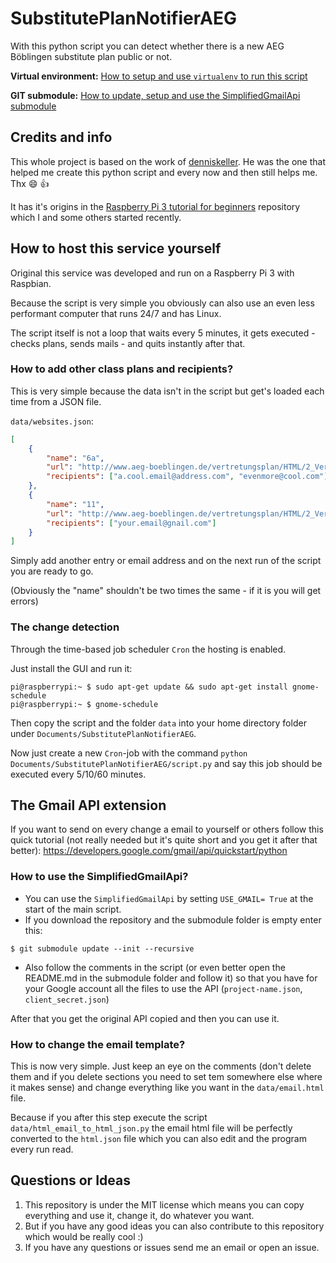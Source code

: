 # SubstitutePlanNotifierAEG
With this python script you can detect whether there is a new AEG Böblingen substitute plan public or not.

**Virtual environment:** [How to setup and use `virtualenv` to run this script](VIRTUALENV.md)

**GIT submodule:** [How to update, setup and use the SimplifiedGmailApi submodule](SUBMODULE_INSTRUCTIONS.md)



## Credits and info

This whole project is based on the work of [denniskeller](https://github.com/denniskeller). 
He was the one that helped me create this python script and every now and then still helps me.
Thx :smile: :thumbsup: 

It has it's origins in the [Raspberry Pi 3 tutorial for beginners](https://github.com/AnonymerNiklasistanonym/RaspiForBeginners) repository which I and some others started recently.



## How to host this service yourself

Original this service was developed and run on a Raspberry Pi 3 with Raspbian.

Because the script is very simple you obviously can also use an even less performant computer that runs 24/7 and has Linux.

The script itself is not a loop that waits every 5 minutes, it gets executed - checks plans, sends mails - and quits instantly after that.

### How to add other class plans and recipients?

This is very simple because the data isn't in the script but get's loaded each time from a JSON file.

`data/websites.json`:

```json
[
	{
		"name": "6a",
		"url": "http://www.aeg-boeblingen.de/vertretungsplan/HTML/2_Ver_Kla_AEG_06A.htm",
		"recipients": ["a.cool.email@address.com", "evenmore@cool.com"]
	},
    {
		"name": "11",
		"url": "http://www.aeg-boeblingen.de/vertretungsplan/HTML/2_Ver_Kla_AEG_11.htm",
		"recipients": ["your.email@gnail.com"]
	}
]
```

Simply add another entry or email address and on the next run of the script you are ready to go.

(Obviously the "name" shouldn't be two times the same - if it is you will get errors)

### The change detection

Through the time-based job scheduler `Cron` the hosting is enabled.

Just install the GUI and run it:

```
pi@raspberrypi:~ $ sudo apt-get update && sudo apt-get install gnome-schedule  
pi@raspberrypi:~ $ gnome-schedule 
```

Then copy the script and the folder `data` into your home directory folder under `Documents/SubstitutePlanNotifierAEG`.

Now just create a new `Cron`-job with the command 
`python Documents/SubstitutePlanNotifierAEG/script.py` and say this job should be executed every 5/10/60 minutes.

## The Gmail API extension

If you want to send on every change a email to yourself or others follow this quick tutorial (not really needed but it's quite short and you get it after that better):
https://developers.google.com/gmail/api/quickstart/python

### How to use the SimplifiedGmailApi?

* You can use the `SimplifiedGmailApi` by setting `USE_GMAIL= True` at the start of the main script.
* If you download the repository and the submodule folder is empty enter this:

```
$ git submodule update --init --recursive
```

* Also follow the comments in the script (or even better open the README.md in the submodule folder and follow it) so that you have for your Google account all the files to use the API (`project-name.json`, `client_secret.json`)

After that you get the original API copied and then you can use it.

### How to change the email template?

This is now very simple. Just keep an eye on the comments (don't delete them and if you delete sections you need to set tem somewhere else where it makes sense) and change everything like you want in the `data/email.html` file.

Because if you after this step execute the script `data/html_email_to_html_json.py` the email html file will be perfectly converted to the `html.json` file which you can also edit and the program every run read.



## Questions or Ideas

1. This repository is under the MIT license which means you can copy everything and use it, change it, do whatever you want.
2. But if you have any good ideas you can also contribute to this repository which would be really cool :)
3. If you have any questions or issues send me an email or open an issue.
